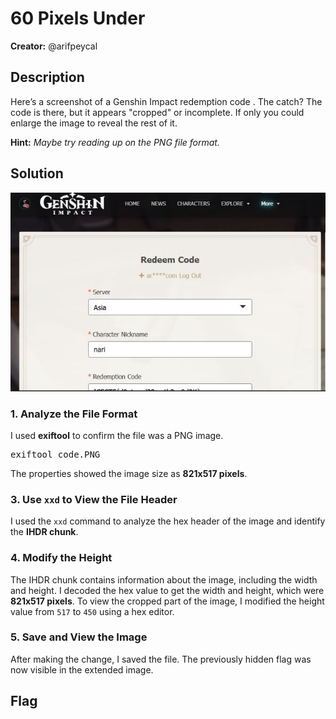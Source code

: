 # 60 Pixels Under

**Creator:** @arifpeycal

## Description
Here’s a screenshot of a Genshin Impact redemption code . The catch? The code is there, but it appears "cropped" or incomplete. If only you could enlarge the image to reveal the rest of it.

**Hint:** *Maybe try reading up on the PNG file format.*

## Solution
![codeeeee](https://github.com/candypopZZ/ctf-writeup/blob/forensics/codeeeee.JPG?raw=true)

### 1. Analyze the File Format
I used **exiftool** to confirm the file was a PNG image.
<pre>exiftool code.PNG</pre>



The properties showed the image size as **821x517 pixels**.

### 3. Use `xxd` to View the File Header
I used the `xxd` command to analyze the hex header of the image and identify the **IHDR chunk**.

### 4. Modify the Height
The IHDR chunk contains information about the image, including the width and height. I decoded the hex value to get the width and height, which were **821x517 pixels**. To view the cropped part of the image, I modified the height value from `517` to `450` using a hex editor.

### 5. Save and View the Image
After making the change, I saved the file. The previously hidden flag was now visible in the extended image.

## Flag
